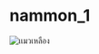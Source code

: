 # nammon_1

![เเมวเหลือง]([https://www.google.com/url?sa=i&url=https%3A%2F%2Fwww.wemyssware.co.uk%2Fproducts%2Fyellow-galle-small-cat&psig=AOvVaw0LpJA9-Fkk2EB4rtGSrXFN&ust=1687579736643000&source=images&cd=vfe&ved=0CA4QjRxqFwoTCPCb2cjC2P8CFQAAAAAdAAAAABAQ.jpg](https://s.isanook.com/ho/0/ud/14/73449/cat.jpg)https://s.isanook.com/ho/0/ud/14/73449/cat.jpg)
